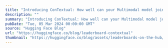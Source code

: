 ```yaml
---
title: "Introducing ConTextual: How well can your Multimodal model jointly reason over text and image in text-rich scenes?"
description: ""
summary: "Introducing ConTextual: How well can your Multimodal model jointly reason over text and image in tex..."
pubDate: "Tue, 05 Mar 2024 00:00:00 GMT"
source: "Hugging Face Blog"
url: "https://huggingface.co/blog/leaderboard-contextual"
thumbnail: "https://huggingface.co/blog/assets/leaderboards-on-the-hub/thumbnail_contextual.png"
---
```


